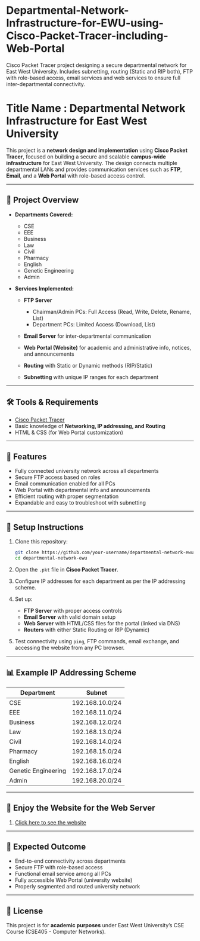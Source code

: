 # Departmental-Network-Infrastructure-for-EWU-using-Cisco-Packet-Tracer-including-Web-Portal
Cisco Packet Tracer project designing a secure departmental network for East West University. Includes subnetting, routing (Static and RIP both), FTP with role-based access, email services and web services to ensure full inter-departmental connectivity.

# Title Name : Departmental Network Infrastructure for East West University

This project is a **network design and implementation** using **Cisco Packet Tracer**, focused on building a secure and scalable **campus-wide infrastructure** for East West University. The design connects multiple departmental LANs and provides communication services such as **FTP**, **Email**, and a **Web Portal** with role-based access control.

---

## 🚀 Project Overview

* **Departments Covered:**

  * CSE
  * EEE
  * Business
  * Law
  * Civil
  * Pharmacy
  * English
  * Genetic Engineering
  * Admin

* **Services Implemented:**

  * **FTP Server**

    * Chairman/Admin PCs: Full Access (Read, Write, Delete, Rename, List)
    * Department PCs: Limited Access (Download, List)
  * **Email Server** for inter-departmental communication
  * **Web Portal (Website)** for academic and administrative info, notices, and announcements
  * **Routing** with Static or Dynamic methods (RIP/Static)
  * **Subnetting** with unique IP ranges for each department

---

## 🛠️ Tools & Requirements

* [Cisco Packet Tracer](https://www.netacad.com/courses/packet-tracer)
* Basic knowledge of **Networking, IP addressing, and Routing**
* HTML & CSS (for Web Portal customization)

---

## 📌 Features

* Fully connected university network across all departments
* Secure FTP access based on roles
* Email communication enabled for all PCs
* Web Portal with departmental info and announcements
* Efficient routing with proper segmentation
* Expandable and easy to troubleshoot with subnetting

---

## 🔧 Setup Instructions

1. Clone this repository:

   ```bash
   git clone https://github.com/your-username/departmental-network-ewu.git
   cd departmental-network-ewu
   ```

2. Open the `.pkt` file in **Cisco Packet Tracer**.

3. Configure IP addresses for each department as per the IP addressing scheme.

4. Set up:

   * **FTP Server** with proper access controls
   * **Email Server** with valid domain setup
   * **Web Server** with HTML/CSS files for the portal (linked via DNS)
   * **Routers** with either Static Routing or RIP (Dynamic)

5. Test connectivity using `ping`, FTP commands, email exchange, and accessing the website from any PC browser.

---

## 📊 Example IP Addressing Scheme

| Department          | Subnet          |
| ------------------- | --------------- |
| CSE                 | 192.168.10.0/24 |
| EEE                 | 192.168.11.0/24 |
| Business            | 192.168.12.0/24 |
| Law                 | 192.168.13.0/24 |
| Civil               | 192.168.14.0/24 |
| Pharmacy            | 192.168.15.0/24 |
| English             | 192.168.16.0/24 |
| Genetic Engineering | 192.168.17.0/24 |
| Admin               | 192.168.20.0/24 |

---

## 📖 Enjoy the Website for the Web Server

1. [Click here to see the website](https://aditya-debnath.github.io/Departmental-Network-Infrastructure-for-EWU-using-Cisco-Packet-Tracer-including-Web-Portal/)

---

## 🎯 Expected Outcome

* End-to-end connectivity across departments
* Secure FTP with role-based access
* Functional email service among all PCs
* Fully accessible Web Portal (university website)
* Properly segmented and routed university network

---

## 📖 License

This project is for **academic purposes** under East West University’s CSE Course (CSE405 - Computer Networks).

